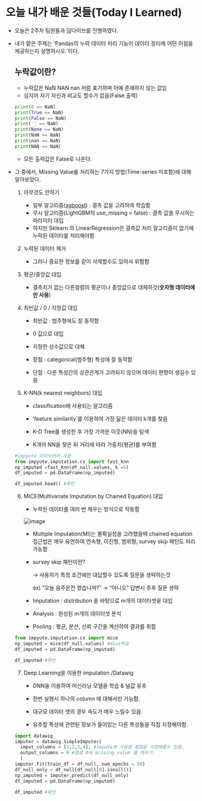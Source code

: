 # 오늘 내가 배운 것들(Today I Learned)

- 오늘은 2주차 팀원들과 딥다이브를 진행하였다.
- 내가 맡은 주제는 'Pandas의 누락 데이터 처리 기능이 데이터 정리에 어떤 이점을 제공하는지 설명하시오.'이다.
    ## 누락값이란?
    - 누락값은 NaN NAN nan 처럼 표기하며 아예 존재하지 않는 값임
    - 심지어 자기 자신과 비교도 할수가 없음(False 출력)
    ```python
    print(0 == NaN)
    print(True == NaN)
    print(False == NaN)
    print('' == NaN)
    print(None == NaN)
    print(NaN == NaN)
    print(nan == NaN)
    print(NAN == NaN)
    ```
    - 모든 출력값은 False로 나온다.

- 그 중에서, Missing Value를 처리하는 7가지 방법(Time-series 미포함)에 대해 알아보았다.
    1. 아무것도 안하기

        - 일부 알고리즘([xgboost](https://bommbom.tistory.com/entry/Boosting-%EC%95%8C%EA%B3%A0%EB%A6%AC%EC%A6%98-XGBoost-%ED%8A%B9%EC%A7%95-%EB%B0%8F-%EC%9E%A5%EB%8B%A8%EC%A0%90#XGBoost_%EB%9E%80?)) : 결측 값을 고려하여 학습함
        - 무시 알고리즘(LightGBM의 use_missing = false) : 결측 값을 무시하는 파라미터 대입
        - 하지만 Sklearn 의 LinearRegression은 결측값 처리 알고리즘이 없기에 누락된 데이터를 처리해야함


	2. 누락된 데이터 제거

        - 그러나 중요한 정보를 같이 삭제할수도 있어서 위험함

	3.  평균/중앙값 대입

        - 결측치가 없는 다른컬럼의 평균이나 중앙값으로 대체하것(**숫자형 데이터에만 사용**)


	4. 최빈값 / 0 / 지정값 대입

        - 최빈값 : 범주형에도 잘 동작함

        - 0 값으로 대입

        - 지정한 상수값으로 대체

        - 장점 : categorical(범주형) 특성에 잘 동작함

        - 단점 : 다른 특성간의 상관관계가 고려되지 않으며 데이터 편향이 생길수 있음

	5. K-NN(k nearest neighbors) 대입

        - classification에 사용되는 알고리즘

        - ‘feature similarity'를 이용하여 가장 닮은 데이터 k개를 찾음

        - K-D Tree를 생성한 후 가장 가까운 이웃(NN)을 탐색  

        - K개의 NN을 찾은 뒤 거리에 따라 가중치(평균)를 부여함

    ```python
    #impyute 라이브러리 사용
    from impyute.imputation.cs import fast_knn
    np_imputed =fast_knn(df_null.values, k =5)
    df_imputed = pd.DataFrame(np_imputed)
    
    df_imputed.head() #확인
    ```

	6.  MICE(Multivariate Imputation by Chained Equation) 대입

        - 누락된 데이터를 여러 번 채우는 방식으로 작동함

        ![image](https://res.craft.do/user/full/641ffdb9-6693-37da-6dbd-e78e1756c2de/doc/3c17d71c-25ef-2249-36c5-6ac2c9747d25/D5EBD83E-946A-49FD-B1CE-0BA89D5C6A80_2/lospEcA56yUZMBPD1ylRNKyGmQOTt5x0fEzleoyC0Fsz/Image.png)

        - Multiple Imputation(MI)는 불확실성을 고려했을때 chained equation 접근법은 매우 유연하여 연속형, 이진형, 범위형, survey skip 패턴도 처리가능함

        - survey skip 패턴이란?

            → 사용자가 특정 조건에만 대답할수 있도록 질문을 생략하는것 

            ex) ”오늘 음주운전 했습니까?” → “아니오” 답변시 추후 질문 생략

        - Imputation : distribution 을 바탕으로 m개의 데이터셋을 대입

        - Analysis : 완성된 m개의 데이터셋 분석

        - Pooling : 평균, 분산, 신뢰 구간을 계산하여 결과를 취합

    ```python
    from impyute.imputation.cs import mice
    np_imputed = mice(df_null.values) #mice학습
    df_imputed = pd.DataFrame(np_imputed)
    
    df_imputed #확인
    ```
    
    7. Deep Learning을 이용한 imputation /Datawig

        - DNN을 이용하여 머신러닝 모델을 학습 & 널값 유추

        - 한번 실행시 하나의 column 에 대해서만 가능함.

        - 대규모 데이터 셋의 경우 속도가 매우 느릴수 있음.

        - 유추할 특성에 관련된 정보가 들어있는 다른 특성들을 직접 지정해야함.

    ```python
    import datawig
    imputer = datawig.SimpleImputer(
      imput_columns = [1,2,3,4], #impute에 사용할 컬럼을 지정해줄수 있음.
      output_columns = 0 #컬럼 0에 missing_value 를 채우기
      )
    imputer.fit(train_df = df_null, num_epochs = 50)
    df_null_only = df_null[df_null[0].isnull()]
    np_imputed = imputer.predict(df_null_only)
    df_imputed = pd.DataFrame(np_imputed)
    
    df_imputed #확인
    ```